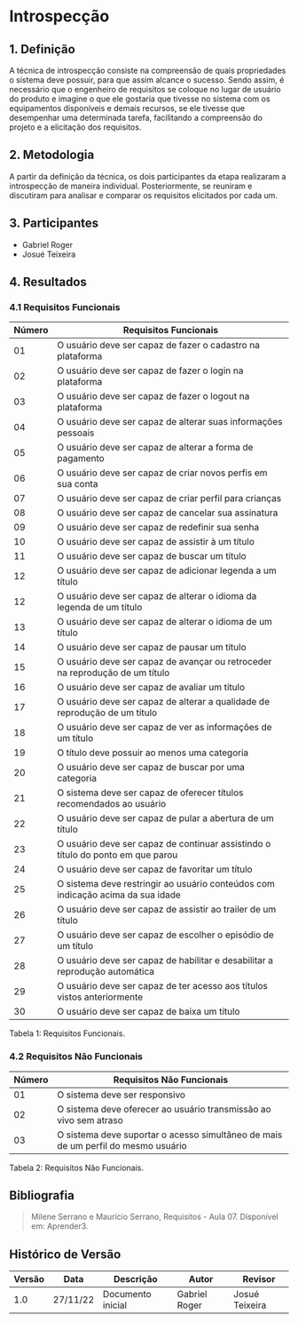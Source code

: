 # Introspecção

## 1. Definição

A técnica de introspecção consiste na compreensão de quais propriedades o sistema deve possuir, para que assim alcance o sucesso. Sendo assim, é necessário que o engenheiro de requisitos se coloque no lugar de usuário do produto e imagine o que ele gostaria que tivesse no sistema com os equipamentos disponíveis e demais recursos, se ele tivesse que desempenhar uma determinada tarefa, facilitando a compreensão do projeto e a elicitação dos requisitos.

## 2. Metodologia

A partir da definição da técnica, os dois participantes da etapa realizaram a introspecção de maneira individual. Posteriormente, se reuniram e discutiram para analisar e comparar os requisitos elicitados por cada um. 

## 3. Participantes

* Gabriel Roger
* Josué Teixeira

## 4. Resultados

### 4.1 Requisitos Funcionais
|Número|Requisitos Funcionais|
|--|-----------------------------------------------|
|01 | O usuário deve ser capaz de fazer o cadastro na plataforma |
|02 | O usuário deve ser capaz de fazer o login na plataforma |
|03 | O usuário deve ser capaz de fazer o logout na plataforma |
|04 | O usuário deve ser capaz de alterar suas informações pessoais |
|05 | O usuário deve ser capaz de alterar a forma de pagamento |
|06 | O usuário deve ser capaz de criar novos perfis em sua conta |
|07 | O usuário deve ser capaz de criar perfil para crianças |
|08 | O usuário deve ser capaz de cancelar sua assinatura |
|09 | O usuário deve ser capaz de redefinir sua senha |
|10 | O usuário deve ser capaz de assistir à um título |
|11 | O usuário deve ser capaz de buscar um título |
|12 | O usuário deve ser capaz de adicionar legenda a um título |
|12 | O usuário deve ser capaz de alterar o idioma da legenda de um título |
|13 | O usuário deve ser capaz de alterar o idioma de um título |
|14 | O usuário deve ser capaz de pausar um título |
|15 | O usuário deve ser capaz de avançar ou retroceder na reprodução de um título |
|16 | O usuário deve ser capaz de avaliar um título |
|17 | O usuário deve ser capaz de alterar a qualidade de reprodução de um título |
|18 | O usuário deve ser capaz de ver as informações de um título |
|19 | O título deve possuir ao menos uma categoria |
|20 | O usuário deve ser capaz de buscar por uma categoria |
|21 | O sistema deve ser capaz de oferecer títulos recomendados ao usuário |
|22 | O usuário deve ser capaz de pular a abertura de um título |
|23 | O usuário deve ser capaz de continuar assistindo o título do ponto em que parou |
|24 | O usuário deve ser capaz de favoritar um título |
|25 | O sistema deve restringir ao usuário conteúdos com indicação acima da sua idade |
|26 | O usuário deve ser capaz de assistir ao trailer de um título |
|27 | O usuário deve ser capaz de escolher o episódio de um título |
|28 | O usuário deve ser capaz de habilitar e desabilitar a reprodução automática |
|29 | O usuário deve ser capaz de ter acesso aos títulos vistos anteriormente | 
|30 | O usuário deve ser capaz de baixa um título |

Tabela 1: Requisitos Funcionais.

### 4.2 Requisitos Não Funcionais
|Número|Requisitos Não Funcionais|
|---|--|
|01 |O sistema deve ser responsivo |
|02 |O sistema deve oferecer ao usuário transmissão ao vivo sem atraso |
|03 |O sistema deve suportar o acesso simultâneo de mais de um perfil do mesmo usuário |

Tabela 2: Requisitos Não Funcionais.

## Bibliografia

> Milene Serrano e Maurício Serrano, Requisitos - Aula 07. Disponível em: Aprender3.

## Histórico de Versão

| Versão | Data | Descrição | Autor | Revisor |
|--------|------|-----------|-------|---------|
| 1.0 | 27/11/22 | Documento inicial | Gabriel Roger | Josué Teixeira | 
